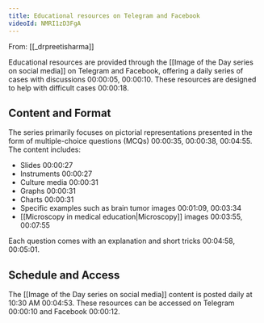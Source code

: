 ```yaml
---
title: Educational resources on Telegram and Facebook
videoId: NMRI1zD3FgA
---
```


From: [[_drpreetisharma]] <br/> 

Educational resources are provided through the [[Image of the Day series on social media]] on Telegram and Facebook, offering a daily series of cases with discussions <a class="yt-timestamp" data-t="00:00:05">00:00:05</a>, <a class="yt-timestamp" data-t="00:00:10">00:00:10</a>. These resources are designed to help with difficult cases <a class="yt-timestamp" data-t="00:00:18">00:00:18</a>.

## Content and Format
The series primarily focuses on pictorial representations presented in the form of multiple-choice questions (MCQs) <a class="yt-timestamp" data-t="00:00:35">00:00:35</a>, <a class="yt-timestamp" data-t="00:00:38">00:00:38</a>, <a class="yt-timestamp" data-t="00:04:55">00:04:55</a>. The content includes:
*   Slides <a class="yt-timestamp" data-t="00:00:27">00:00:27</a>
*   Instruments <a class="yt-timestamp" data-t="00:00:27">00:00:27</a>
*   Culture media <a class="yt-timestamp" data-t="00:00:31">00:00:31</a>
*   Graphs <a class="yt-timestamp" data-t="00:00:31">00:00:31</a>
*   Charts <a class="yt-timestamp" data-t="00:00:31">00:00:31</a>
*   Specific examples such as brain tumor images <a class="yt-timestamp" data-t="00:01:09">00:01:09</a>, <a class="yt-timestamp" data-t="00:03:34">00:03:34</a>
*   [[Microscopy in medical education|Microscopy]] images <a class="yt-timestamp" data-t="00:03:55">00:03:55</a>, <a class="yt-timestamp" data-t="00:07:55">00:07:55</a>

Each question comes with an explanation and short tricks <a class="yt-timestamp" data-t="00:04:58">00:04:58</a>, <a class="yt-timestamp" data-t="00:05:01">00:05:01</a>.

## Schedule and Access
The [[Image of the Day series on social media]] content is posted daily at 10:30 AM <a class="yt-timestamp" data-t="00:04:53">00:04:53</a>. These resources can be accessed on Telegram <a class="yt-timestamp" data-t="00:00:10">00:00:10</a> and Facebook <a class="yt-timestamp" data-t="00:00:12">00:00:12</a>.